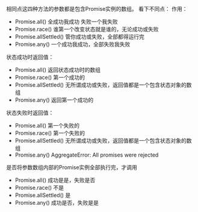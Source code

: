相同点这四种方法的参数都是包含Promise实例的数组。
看下不同点：
作用：

* Promise.all() 全成功我成功 失败一个我失败
* Promise.race() 谁第一个改变状态就是谁的，无论成功或失败
* Promise.allSettled() 管你成功或失败，全部都得运行完
* Promise.any() 一个成功我成功，全部失败我失败

状态成功时返回值：

* Promise.all() 返回状态成功时的数组
* Promise.race() 第一个成功的
* Promise.allSettled() 无所谓成功或失败，返回值都是一个包含状态对象的数组
* Promise.any() 返回第一个成功的

状态失败时返回值：

* Promise.all() 第一个失败的
* Promise.race() 第一个失败的
* Promise.allSettled() 无所谓成功或失败，返回值都是一个包含状态对象的数组
* Promise.any() AggregateError: All promises were rejected

是否将参数数组内部的Promise实例全部执行完，才调用

* Promise.all() 成功是是，失败是否
* Promise.race() 不是
* Promise.allSettled() 是
* Promise.any() 成功是否，失败是是
